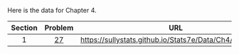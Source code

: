 Here is the data for Chapter 4.

|Section|Problem|URL|
|:---:|:---:|:---:|
|1|[27](https://sullystats.github.io/Stats7e/Data/Ch4/4_1_27.csv)|<a>https://sullystats.github.io/Stats7e/Data/Ch4/4_1_27.csv</a><br/>|
